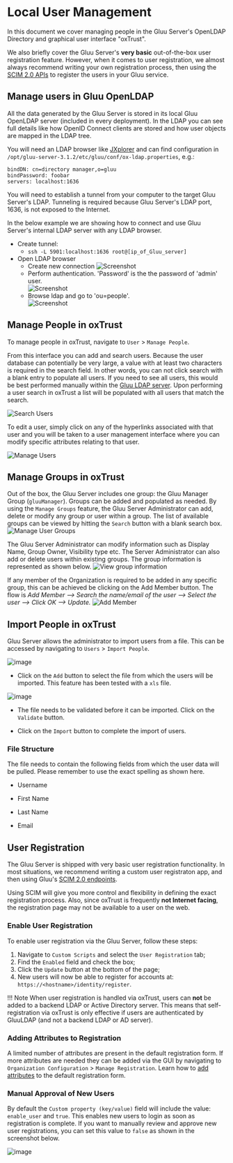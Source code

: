 # Local User Management
In this document we cover managing people in the Gluu Server's OpenLDAP Directory and graphical user interface "oxTrust".

We also briefly cover the Gluu Server's **very basic** out-of-the-box user registration feature. However, when it comes to user registration, we almost always recommend writing your own registration process, then using the [SCIM 2.0 APIs](./scim2.md) to register the users in your Gluu service. 

## Manage users in Gluu OpenLDAP
All the data generated by the Gluu Server is stored in its local Gluu OpenLDAP server (included in every deployment). In the LDAP you can see full details like how OpenID Connect clients are stored and how user objects are mapped in the LDAP tree.

You will need an LDAP browser like [JXplorer](http://jxplorer.org/) and can find configuration in `/opt/gluu-server-3.1.2/etc/gluu/conf/ox-ldap.properties`, e.g.:

```
bindDN: cn=directory manager,o=gluu
bindPassword: foobar
servers: localhost:1636
```

You will need to establish a tunnel from your computer to the target Gluu Server's LDAP. Tunneling is required because Gluu Server's LDAP port, 1636, is not exposed to the Internet.

In the below example we are showing how to connect and use Gluu Server's internal LDAP server with any LDAP browser. 

 - Create tunnel:   
   - `ssh -L 5901:localhost:1636 root@[ip_of_Gluu_server]`
 - Open LDAP browser        
   - Create new connection 
![Screenshot](../img/users/user_management_ldap_browser_create_new_connection.png)       
   - Perform authentication. 'Password' is the the password of 'admin' user.  
![Screenshot](../img/users/user_management_ldap_browser_authentication_ldap.png)        
   - Browse ldap and go to 'ou=people'.           
![Screenshot](../img/users/user_management_ldap_browser_user_info.png)            


## Manage People in oxTrust
To manage people in oxTrust, navigate to `User` > `Manage People`.

From this interface you can add and search users. Because the user database can potentially be very large, a value with at least two characters is required in the search field. In other words, you can not click search with a blank entry to populate all users. If you need to see all users, this would be best performed manually within the [Gluu LDAP server](#manage-users-in-gluu-ldap). Upon performing a user search in oxTrust a list will be populated with all users that match the search.

![Search Users](../img/admin-guide/user/admin_users_searchadmin.png)

To edit a user, simply click on any of the hyperlinks associated with
that user and you will be taken to a user management interface where you
can modify specific attributes relating to that user.

![Manage Users](../img/admin-guide/user/admin_users_edituser.png)

## Manage Groups in oxTrust
Out of the box, the Gluu Server includes one group: the Gluu Manager
Group (`gluuManager`). Groups can be added and populated as
needed. By using the `Manage Groups` feature, the Gluu Server
Administrator can add, delete or modify any group or user within a
group. The list of available groups can be viewed by hitting the
`Search` button with a blank search box.
![Manage User Groups](../img/admin-guide/user/admin_users_managegroups.png)

The Gluu Server Administrator can modify information such as Display
Name, Group Owner, Visibility type etc. The Server Administrator can
also add or delete users within existing groups. The group information
is represented as shown below.
![View group information](../img/admin-guide/user/admin_users_groupinfo.png)

If any member of the Organization is required to be added in any
specific group, this can be achieved be clicking on the Add Member
button. The flow is _Add Member --> Search the name/email of the user
--> Select the user --> Click OK --> Update._
![Add Member](../img/admin-guide/user/admin_users_addmember.png)

## Import People in oxTrust
Gluu Server allows the administrator to import users from a file. 
This can be accessed by navigating to `Users` > `Import People`.

![image](../img/admin-guide/user/import-people_add.png)

* Click on the `Add` button to select the file from which the users will be imported. 
This feature has been tested with a `xls` file.

![image](../img/admin-guide/user/import-people_validate.png)

* The file needs to be validated before it can be imported. Click on the `Validate` button.

* Click on the `Import` button to complete the import of users.

### File Structure

The file needs to contain the following fields from which the user data will be pulled. 
Please remember to use the exact spelling as shown here.

* Username

* First Name

* Last Name

* Email
 
   
## User Registration 
The Gluu Server is shipped with very basic user registration functionality. In most situations, we recommend writing a custom user registraton app, and then using Gluu's [SCIM 2.0 endpoints](./scim2.md#supporting-a-user-registration-process-with-scim). 

Using SCIM will give you more control and flexibility in defining the exact registration process. Also, since oxTrust is frequently **not Internet facing**, the registration page may not be available to a user on the web.        

### Enable User Registration
To enable user registration via the Gluu Server, follow these steps:

1. Navigate to `Custom Scripts` and select the `User Registration` tab;   
2. Find the `Enabled` field and check the box;     
3. Click the `Update` button at the bottom of the page;      
4. New users will now be able to register for accounts at: `https://<hostname>/identity/register`.  

!!! Note 
    When user registration is handled via oxTrust, users can **not** be added to a backend LDAP or Active Directory server. This means that self-registration via oxTrust is only effective if users are authenticated by GluuLDAP (and not a backend LDAP or AD server).

### Adding Attributes to Registration
A limited number of attributes are present in the default registration form. If more attributes are needed they can be added via the GUI by navigating to `Organization Configuration` > `Manage Registration`. Learn how to [add attributes](../admin-guide/oxtrust-ui.md#manage-registration) to the default registration form. 

### Manual Approval of New Users
By default the `Custom property (key/value)` field will include the value: `enable_user` and `true`. This enables new users to login as soon as registration is complete. If you want to manually review and approve new user registrations, you can set this value to `false` as shown in the screenshot below.

![image](../img/admin-guide/user/config-manage-script_enable.png)
